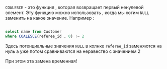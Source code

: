 `COALESCE` - это функция , которая возвращает первый ненулевой элемент. 
Эту функцию можно использовать , когда мы хотим `NULL` заменить на какое значение. Например : 

```SQL

select name from Customer
where COALESCE(referee_id , 0) != 2

```

Здесь потенциальные значения `NULL` в колнке `referee_id` заменяются на нуль а уже потом сравниваются на неравество с значением 2 

При этом эта замена временная!
